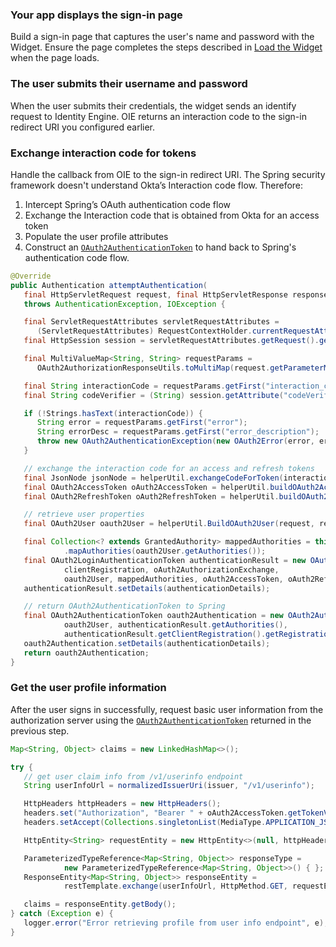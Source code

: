 ### Your app displays the sign-in page

Build a sign-in page that captures the user's name and password with the Widget. Ensure the page completes the steps described in [Load the Widget](/docs/guides/oie-embedded-widget-use-case-load/java/main/) when the page loads.

### The user submits their username and password

When the user submits their credentials, the widget sends an identify request to Identity Engine. OIE returns an interaction code to the sign-in redirect URI you configured earlier.

### Exchange interaction code for tokens

Handle the callback from OIE to the sign-in redirect URI. The Spring security framework doesn't understand Okta’s Interaction code flow. Therefore:

1. Intercept Spring’s OAuth authentication code flow
1. Exchange the Interaction code that is obtained from Okta for an access token
1. Populate the user profile attributes
1. Construct an [`OAuth2AuthenticationToken`](https://github.com/spring-projects/spring-security/blob/main/oauth2/oauth2-client/src/main/java/org/springframework/security/oauth2/client/authentication/OAuth2AuthenticationToken.java) to hand back to Spring's authentication code flow.

```java
@Override
public Authentication attemptAuthentication(
   final HttpServletRequest request, final HttpServletResponse response)
   throws AuthenticationException, IOException {

   final ServletRequestAttributes servletRequestAttributes =
      (ServletRequestAttributes) RequestContextHolder.currentRequestAttributes();
   final HttpSession session = servletRequestAttributes.getRequest().getSession();

   final MultiValueMap<String, String> requestParams =
      OAuth2AuthorizationResponseUtils.toMultiMap(request.getParameterMap());

   final String interactionCode = requestParams.getFirst("interaction_code");
   final String codeVerifier = (String) session.getAttribute("codeVerifier");

   if (!Strings.hasText(interactionCode)) {
      String error = requestParams.getFirst("error");
      String errorDesc = requestParams.getFirst("error_description");
      throw new OAuth2AuthenticationException(new OAuth2Error(error, errorDesc, null));
   }

   // exchange the interaction code for an access and refresh tokens
   final JsonNode jsonNode = helperUtil.exchangeCodeForToken(interactionCode, codeVerifier);
   final OAuth2AccessToken oAuth2AccessToken = helperUtil.buildOAuth2AccessToken(jsonNode);
   final OAuth2RefreshToken oAuth2RefreshToken = helperUtil.buildOAuth2RefreshToken(jsonNode);

   // retrieve user properties
   final OAuth2User oauth2User = helperUtil.BuildOAuth2User(request, response);

   final Collection<? extends GrantedAuthority> mappedAuthorities = this.authoritiesMapper
            .mapAuthorities(oauth2User.getAuthorities());
   final OAuth2LoginAuthenticationToken authenticationResult = new OAuth2LoginAuthenticationToken(
            clientRegistration, oAuth2AuthorizationExchange,
            oauth2User, mappedAuthorities, oAuth2AccessToken, oAuth2RefreshToken);
   authenticationResult.setDetails(authenticationDetails);

   // return OAuth2AuthenticationToken to Spring
   final OAuth2AuthenticationToken oauth2Authentication = new OAuth2AuthenticationToken(
            oauth2User, authenticationResult.getAuthorities(),
            authenticationResult.getClientRegistration().getRegistrationId());
   oauth2Authentication.setDetails(authenticationDetails);
   return oauth2Authentication;
}
```

### Get the user profile information

After the user signs in successfully, request basic user information from the authorization server using the [`OAuth2AuthenticationToken`](https://github.com/spring-projects/spring-security/blob/main/oauth2/oauth2-client/src/main/java/org/springframework/security/oauth2/client/authentication/OAuth2AuthenticationToken.java) returned in the previous step.

```java
Map<String, Object> claims = new LinkedHashMap<>();

try {
   // get user claim info from /v1/userinfo endpoint
   String userInfoUrl = normalizedIssuerUri(issuer, "/v1/userinfo");

   HttpHeaders httpHeaders = new HttpHeaders();
   headers.set("Authorization", "Bearer " + oAuth2AccessToken.getTokenValue());
   headers.setAccept(Collections.singletonList(MediaType.APPLICATION_JSON));

   HttpEntity<String> requestEntity = new HttpEntity<>(null, httpHeaders);

   ParameterizedTypeReference<Map<String, Object>> responseType =
            new ParameterizedTypeReference<Map<String, Object>>() { };
   ResponseEntity<Map<String, Object>> responseEntity =
            restTemplate.exchange(userInfoUrl, HttpMethod.GET, requestEntity, responseType);

   claims = responseEntity.getBody();
} catch (Exception e) {
   logger.error("Error retrieving profile from user info endpoint", e);
}
```
